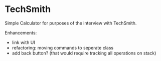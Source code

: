 # TechSmith
Simple Calculator for purposes of the interview with TechSmith.

Enhancements:
- link with UI
- refactoring: moving commands to seperate class
- add back button? (that would require tracking all operations on stack)
